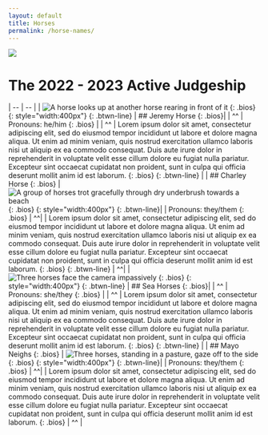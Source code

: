 ```yaml
---
layout: default
title: Horses
permalink: /horse-names/
---
```


![](https://www.youtube.com/watch?v=oIYgsqhwXzM)

# The 2022 - 2023 Active Judgeship

| -- | -- |
| ![A horse looks up at another horse rearing in front of it](/assets/images/horses1.jpg "Oh yeah judge time") {: .bios} {: style="width:400px"} {: .btwn-line} | ## Jeremy Horse {: .bios}|
| ^^ | Pronouns: he/him {: .bios} |
| ^^ | Lorem ipsum dolor sit amet, consectetur adipiscing elit, sed do eiusmod tempor incididunt ut labore et dolore magna aliqua. Ut enim ad minim veniam, quis nostrud exercitation ullamco laboris nisi ut aliquip ex ea commodo consequat. Duis aute irure dolor in reprehenderit in voluptate velit esse cillum dolore eu fugiat nulla pariatur. Excepteur sint occaecat cupidatat non proident, sunt in culpa qui officia deserunt mollit anim id est laborum. {: .bios} {: .btwn-line} |
| ## Charley Horse {: .bios} | ![A group of horses trot gracefully through dry underbrush towards a beach](/assets/images/horses2.jpeg "Coming with that list") {: .bios} {: style="width:400px"} {: .btwn-line}|
| Pronouns: they/them {: .bios} | ^^|
| Lorem ipsum dolor sit amet, consectetur adipiscing elit, sed do eiusmod tempor incididunt ut labore et dolore magna aliqua. Ut enim ad minim veniam, quis nostrud exercitation ullamco laboris nisi ut aliquip ex ea commodo consequat. Duis aute irure dolor in reprehenderit in voluptate velit esse cillum dolore eu fugiat nulla pariatur. Excepteur sint occaecat cupidatat non proident, sunt in culpa qui officia deserunt mollit anim id est laborum. {: .bios} {: .btwn-line} | ^^|
| ![Three horses face the camera impassively](/assets/images/horses3.jpg "We r watching") {: .bios} {: style="width:400px"} {: .btwn-line} | ## Sea Horses {: .bios}|
| ^^ | Pronouns: she/they {: .bios} |
| ^^ | Lorem ipsum dolor sit amet, consectetur adipiscing elit, sed do eiusmod tempor incididunt ut labore et dolore magna aliqua. Ut enim ad minim veniam, quis nostrud exercitation ullamco laboris nisi ut aliquip ex ea commodo consequat. Duis aute irure dolor in reprehenderit in voluptate velit esse cillum dolore eu fugiat nulla pariatur. Excepteur sint occaecat cupidatat non proident, sunt in culpa qui officia deserunt mollit anim id est laborum. {: .bios} {: .btwn-line} |
| ## Mayo Neighs {: .bios}  | ![Three horses, standing in a pasture, gaze off to the side](/assets/images/horses4.png "Do our items we dare you") {: .bios} {: style="width:400px"} {: .btwn-line}|
| Pronouns: they/them {: .bios} | ^^|
| Lorem ipsum dolor sit amet, consectetur adipiscing elit, sed do eiusmod tempor incididunt ut labore et dolore magna aliqua. Ut enim ad minim veniam, quis nostrud exercitation ullamco laboris nisi ut aliquip ex ea commodo consequat. Duis aute irure dolor in reprehenderit in voluptate velit esse cillum dolore eu fugiat nulla pariatur. Excepteur sint occaecat cupidatat non proident, sunt in culpa qui officia deserunt mollit anim id est laborum. {: .bios} | ^^ |